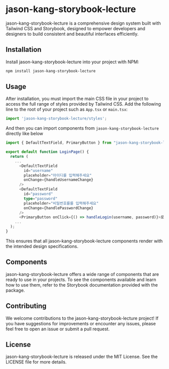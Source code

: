 # jason-kang-storybook-lecture

jason-kang-storybook-lecture is a comprehensive design system built with Tailwind CSS and Storybook, designed to empower developers and designers to build consistent and beautiful interfaces efficiently.

## Installation

Install jason-kang-storybook-lecture into your project with NPM:

```bash
npm install jason-kang-storybook-lecture
```

## Usage

After installation, you must import the main CSS file in your project to access the full range of styles provided by Tailwind CSS. Add the following line to the root of your project such as `App.tsx` or `main.tsx`:

```javascript
import 'jason-kang-storybook-lecture/styles';
```

And then you can import components from `jason-kang-storybook-lecture` directly like below

```typescript
import { DefaultTextField, PrimaryButton } from "jason-kang-storybook-lecture";

export default function LoginPage() {
  return (
    ...
      <DefaultTextField
        id="username"
        placeholder="아이디를 입력해주세요"
        onChange={handleUsernameChange}
      />
      <DefaultTextField
        id="password"
        type="password"
        placeholder="비밀번호를를 입력해주세요"
        onChange={handlePasswordChange}
      />
      <PrimaryButton onClick={() => handleLogin(username, password)}>로그인</PrimaryButton>
    ...
  );
}
```

This ensures that all jason-kang-storybook-lecture components render with the intended design specifications.

## Components
jason-kang-storybook-lecture offers a wide range of components that are ready to use in your projects. To see the components available and learn how to use them, refer to the Storybook documentation provided with the package.

## Contributing
We welcome contributions to the jason-kang-storybook-lecture project! If you have suggestions for improvements or encounter any issues, please feel free to open an issue or submit a pull request.

## License
jason-kang-storybook-lecture is released under the MIT License. See the LICENSE file for more details.

